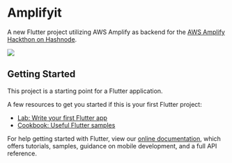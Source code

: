 # Amplifyit

A new Flutter project utilizing AWS Amplify as backend for the [AWS Amplify Hackthon on Hashnode](https://townhall.hashnode.com/announcing-aws-amplify-hackathon-on-hashnode).

[<img src="https://cdn.hashnode.com/res/hashnode/image/upload/v1614077470263/FjRAQ6IMS.png">](https://blog.himanshusharma.tech/blogs-app-using-flutter-and-aws-amplify)

## Getting Started

This project is a starting point for a Flutter application.

A few resources to get you started if this is your first Flutter project:

- [Lab: Write your first Flutter app](https://flutter.dev/docs/get-started/codelab)
- [Cookbook: Useful Flutter samples](https://flutter.dev/docs/cookbook)

For help getting started with Flutter, view our
[online documentation](https://flutter.dev/docs), which offers tutorials,
samples, guidance on mobile development, and a full API reference.
